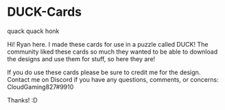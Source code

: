 # DUCK-Cards
quack quack honk

Hi! Ryan here. I made these cards for use in a puzzle called DUCK! The community liked these cards so much they wanted to be able to download the designs and use them for stuff, so here they are!

If you do use these cards please be sure to credit me for the design. Contact me on Discord if you have any questions, comments, or concerns: CloudGaming827#9910

Thanks! :D
